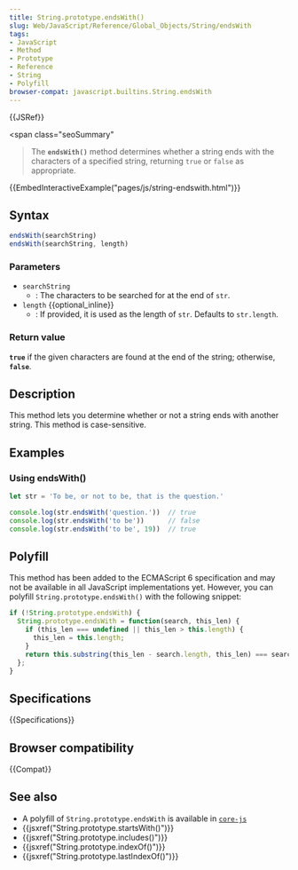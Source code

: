 ```yaml
---
title: String.prototype.endsWith()
slug: Web/JavaScript/Reference/Global_Objects/String/endsWith
tags:
- JavaScript
- Method
- Prototype
- Reference
- String
- Polyfill
browser-compat: javascript.builtins.String.endsWith
---
```

{{JSRef}}

<span class="seoSummary"

> The <strong><code>endsWith()</code></strong> method determines whether a
> string ends with the characters of a specified string, returning
> <code>true</code> or <code>false</code> as appropriate.</span>

{{EmbedInteractiveExample("pages/js/string-endswith.html")}}

## Syntax

```js
endsWith(searchString)
endsWith(searchString, length)
```

### Parameters

- `searchString`
  - : The characters to be searched for at the end of `str`.
- `length` {{optional_inline}}
  - : If provided, it is used as the length of `str`. Defaults to `str.length`.

### Return value

**`true`** if the given characters are found at the end of the string;
otherwise, **`false`**.

## Description

This method lets you determine whether or not a string ends with another string.
This method is case-sensitive.

## Examples

### Using endsWith()

```js
let str = 'To be, or not to be, that is the question.'

console.log(str.endsWith('question.'))  // true
console.log(str.endsWith('to be'))      // false
console.log(str.endsWith('to be', 19))  // true
```

## Polyfill

This method has been added to the ECMAScript 6 specification and may not be
available in all JavaScript implementations yet. However, you can polyfill
`String.prototype.endsWith()` with the following snippet:

```js
if (!String.prototype.endsWith) {
  String.prototype.endsWith = function(search, this_len) {
    if (this_len === undefined || this_len > this.length) {
      this_len = this.length;
    }
    return this.substring(this_len - search.length, this_len) === search;
  };
}
```

## Specifications

{{Specifications}}

## Browser compatibility

{{Compat}}

## See also

- A polyfill of `String.prototype.endsWith` is available in
  [`core-js`](https://github.com/zloirock/core-js#ecmascript-string-and-regexp)
- {{jsxref("String.prototype.startsWith()")}}
- {{jsxref("String.prototype.includes()")}}
- {{jsxref("String.prototype.indexOf()")}}
- {{jsxref("String.prototype.lastIndexOf()")}}
